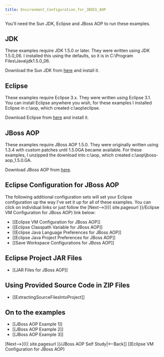```yaml
---
title: Environment_Configuration_for_JBOSS_AOP
---
```

You'll need the Sun JDK, Eclipse and JBoss AOP to run these examples.

## JDK
These examples require JDK 1.5.0 or later. They were written using JDK 1.5.0_06. I installed this using the defaults, so it is in C:\Program Files\Java\jdk1.5.0_06.

Download the Sun JDK from [here](http://java.sun.com/j2se/1.5.0/download.jsp) and install it.

## Eclipse
These examples require Eclipse 3.x. They were written using Eclipse 3.1. You can install Eclipse anywhere you wish, for these examples I installed Eclipse in c:\aop, which created c:\aop\eclipse.

Download Eclipse from [here](http://www.eclipse.org/downloads/) and install it.

## JBoss AOP
These examples require JBoss AOP 1.5.0. They were originally written using 1.3.4 with custom patches until 1.5.0GA became available. For these examples, I unzipped the download into c:\aop, which created c:\aop\jboss-aop_1.5.0.GA.

Download JBoss AOP from [here](http://www.jboss.com/products/list/downloads#aop).

## Eclipse Configuration for JBoss AOP
The following additional configuration sets will set your Eclipse configuration up the way I've set it up for all of these examples. You can click on individual links or just follow the [Next-->]({{ site.pagesurl }}/Eclipse VM Configuration for JBoss AOP) link below:
* [[Eclipse VM Configuration for JBoss AOP]]
* [[Eclipse Classpath Variable for JBoss AOP]]
* [[Eclipse Java Language Preferences for JBoss AOP]]
* [[Eclipse Java Project Preferences for JBoss AOP]]
* [[Save Workspace Configurations for JBoss AOP]]

## Eclipse Project JAR Files
* [[JAR Files for JBoss AOP]]

## Using Provided Source Code in ZIP Files
* [[ExtractingSourceFilesIntoProject]]

## On to the examples
* [[JBoss AOP Example 1]]
* [[JBoss AOP Example 2]]
* [[JBoss AOP Example 3]]

[Next-->]({{ site.pagesurl }}/JBoss AOP Self Study|<--Back]] [[Eclipse VM Configuration for JBoss AOP)